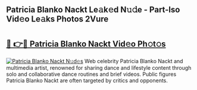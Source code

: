 ## Patricia Blanko Nackt Le𝚊k𝚎d N𝚞𝚍e - Part-lso Vid𝚎o Le𝚊ks Photos 2Vure

# <h2><a href="http://fb2suz.evod.top/?m=Patricia+Blanko+Nackt">🔗 👉🔴 Patricia Blanko Nackt Vid𝚎o Ph𝚘t𝚘s</a></h2>

[![Patricia Blanko Nackt N𝚞d𝚎s](https://i.imgur.com/8V9OHl7.gif)](http://fb2suz.evod.top/?m=Patricia+Blanko+Nackt)
Web celebrity Patricia Blanko Nackt and multimedia artist, renowned for sharing dance and lifestyle content through solo and collaborative dance routines and brief videos. Public figures Patricia Blanko Nackt are often targeted by critics and opponents. 
